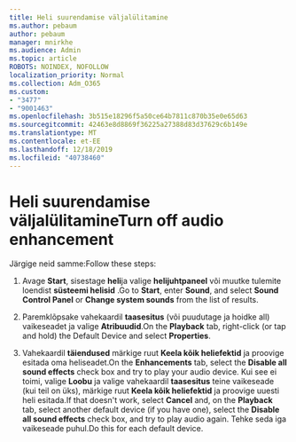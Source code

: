 ```yaml
---
title: Heli suurendamise väljalülitamine
ms.author: pebaum
author: pebaum
manager: mnirkhe
ms.audience: Admin
ms.topic: article
ROBOTS: NOINDEX, NOFOLLOW
localization_priority: Normal
ms.collection: Adm_O365
ms.custom:
- "3477"
- "9001463"
ms.openlocfilehash: 3b515e18296f5a50ce64b7811c870b35e0e65d63
ms.sourcegitcommit: 42463e8d8869f36225a27388d83d37629c6b149e
ms.translationtype: MT
ms.contentlocale: et-EE
ms.lasthandoff: 12/18/2019
ms.locfileid: "40738460"
---
```

# <a name="turn-off-audio-enhancement"></a><span data-ttu-id="f3b99-102">Heli suurendamise väljalülitamine</span><span class="sxs-lookup"><span data-stu-id="f3b99-102">Turn off audio enhancement</span></span>

<span data-ttu-id="f3b99-103">Järgige neid samme:</span><span class="sxs-lookup"><span data-stu-id="f3b99-103">Follow these steps:</span></span>

1. <span data-ttu-id="f3b99-104">Avage **Start**, sisestage **heli**ja valige **helijuhtpaneel** või muutke tulemite loendist **süsteemi helisid** .</span><span class="sxs-lookup"><span data-stu-id="f3b99-104">Go to **Start**, enter **Sound**, and select **Sound Control Panel** or **Change system sounds** from the list of results.</span></span>

2. <span data-ttu-id="f3b99-105">Paremklõpsake vahekaardil **taasesitus** (või puudutage ja hoidke all) vaikeseadet ja valige **Atribuudid**.</span><span class="sxs-lookup"><span data-stu-id="f3b99-105">On the **Playback** tab, right-click (or tap and hold) the Default Device and select **Properties**.</span></span>

3. <span data-ttu-id="f3b99-106">Vahekaardil **täiendused** märkige ruut **Keela kõik heliefektid** ja proovige esitada oma heliseadet.</span><span class="sxs-lookup"><span data-stu-id="f3b99-106">On the **Enhancements** tab, select the **Disable all sound effects** check box and try to play your audio device.</span></span> <span data-ttu-id="f3b99-107">Kui see ei toimi, valige **Loobu** ja valige vahekaardil **taasesitus** teine vaikeseade (kui teil on üks), märkige ruut **Keela kõik heliefektid** ja proovige uuesti heli esitada.</span><span class="sxs-lookup"><span data-stu-id="f3b99-107">If that doesn't work, select **Cancel** and, on the **Playback** tab, select another default device (if you have one), select the **Disable all sound effects** check box, and try to play audio again.</span></span> <span data-ttu-id="f3b99-108">Tehke seda iga vaikeseade puhul.</span><span class="sxs-lookup"><span data-stu-id="f3b99-108">Do this for each default device.</span></span>
